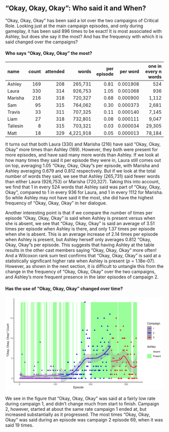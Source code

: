 
## “Okay, Okay, Okay”: Who said it and When?

“Okay, Okay, Okay” has been said a lot over the two campaigns of
Critical Role. Looking just at the main campaign episodes, and only
during gameplay, it has been said 896 times to be exact\! It is most
associated with Ashley, but does she say it the most? And has the
frequency with which it is said changed over the campaigns?

#### Who says “Okay, Okay, Okay” the most?

| name     | count | attended |     words | per episode | per word | one in every n words |
| :------- | ----: | -------: | --------: | ----------: | -------: | -------------------: |
| Ashley   |   169 |      208 |   265,731 |        0.81 | 0.001908 |                  524 |
| Laura    |   330 |      314 |   926,753 |        1.05 | 0.001068 |                  936 |
| Marisha  |   216 |      318 |   720,327 |        0.68 | 0.000900 |                1,112 |
| Sam      |    95 |      315 |   764,062 |        0.30 | 0.000373 |                2,681 |
| Travis   |    33 |      311 |   707,325 |        0.11 | 0.000140 |                7,145 |
| Liam     |    27 |      318 |   732,801 |        0.08 | 0.000111 |                9,047 |
| Taliesin |     8 |      315 |   703,321 |        0.03 | 0.000034 |               29,305 |
| Matt     |    18 |      329 | 4,221,918 |        0.05 | 0.000013 |               78,184 |

It turns out that both Laura (330) and Marisha (216) have said “Okay,
Okay, Okay” more times than Ashley (169). However, they both were
present for more episodes, and have said many more words than Ashley. If
we look at how many times they said it per episode they were in, Laura
still comes out on top, averaging 1.05 “Okay, Okay, Okay”s per episode,
with Marisha and Ashley averaging 0.679 and 0.812 respectively. But if
we look at the total number of words they said, we see that Ashley
(265,731) said fewer words than either Laura (926,753) or Marisha
(720,327). Taking this into account, we find that 1 in every 524 words
that Ashley said was part of “Okay, Okay, Okay”, compared to 1 in every
936 for Laura, and 1 in every 1112 for Marisha. So while Ashley may not
have said it the most, she did have the highest frequency of “Okay,
Okay, Okay” in her dialogue.

Another interesting point is that if we compare the number of times per
episode “Okay, Okay, Okay” is said when Ashley is present versus when
she is absent, we see that “Okay, Okay, Okay” is said an average of 3.51
times per episode when Ashley is there, and only 1.37 times per episode
when she is absent. This is an average increase of 2.14 times per
episode when Ashley is present, but Ashley herself only averages 0.812
“Okay, Okay, Okay”s per episode. This suggests that having Ashley at
the table results in the other cast members saying “Okay, Okay, Okay”
more often\! And a Wilcoxon rank sum test confirms that “Okay, Okay,
Okay” is said at a statistically significant higher rate when Ashley is
present (*p* = 1.18e-07). However, as shown in the next section, it is
difficult to untangle this from the change in the frequency of “Okay,
Okay, Okay” over the two campaigns, and Ashley’s more frequent presence
in the later episodes of campaign 2.

#### Has the use of “Okay, Okay, Okay” changed over time?

![Okay](../plots/okay_okay_okay.png)

We see in the figure that “Okay, Okay, Okay” was said at a fairly low
rate during campaign 1, and didn’t change much from start to finish.
Campaign 2, however, started at about the same rate campaign 1 ended at,
but increased substantially as it progressed. The most times “Okay,
Okay, Okay” was said during an episode was campaign 2 episode 69, when
it was said 19 times.
